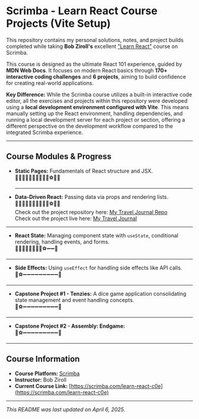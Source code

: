 # Scrimba - Learn React Course Projects (Vite Setup)

This repository contains my personal solutions, notes, and project builds completed while taking **Bob Ziroll's** excellent ["Learn React"](https://scrimba.com/learn-react-c0e) course on Scrimba.

This course is designed as the ultimate React 101 experience, guided by **MDN Web Docs**. It focuses on modern React basics through **170+ interactive coding challenges** and **6 projects**, aiming to build confidence for creating real-world applications.

**Key Difference:**
While the Scrimba course utilizes a built-in interactive code editor, all the exercises and projects within this repository were developed using a **local development environment configured with Vite**. This means manually setting up the React environment, handling dependencies, and running a local development server for each project or section, offering a different perspective on the development workflow compared to the integrated Scrimba experience.

---

## Course Modules & Progress

- **Static Pages:** Fundamentals of React structure and JSX.
  <br/> 👟➖➖➖➖➖➖➖➖➖⚽️🥅✅
  <hr/>

- **Data-Driven React:** Passing data via props and rendering lists.
<br/> 👟➖➖➖➖➖➖➖➖➖⚽️🥅✅ <br/>
Check out the project repository here: [My Travel Journal Repo](https://github.com/MohamedWasimMohamedAkram/React-Travel-Journal) <br/>
Check out the project live here: [My Travel Journal](https://mohamedwasimmohamedakram.github.io/React-Travel-Journal/)<br/>
<hr/>

- **React State:** Managing component state with `useState`, conditional rendering, handling events, and forms.
<br/> 👟➖➖➖➖➖➖➖⚽️➖➖🥅
<hr/>

- **Side Effects:** Using `useEffect` for handling side effects like API calls.
<br/> 👟⚽️➖➖➖➖➖➖➖➖➖🥅
<hr/>

- **Capstone Project #1 - Tenzies:** A dice game application consolidating state management and event handling concepts.
<br/> 👟⚽️➖➖➖➖➖➖➖➖➖🥅
<hr/>

- **Capstone Project #2 - Assembly: Endgame:**
  <br/> 👟⚽️➖➖➖➖➖➖➖➖➖🥅

---

## Course Information

- **Course Platform:** [Scrimba](https://scrimba.com/)
- **Instructor:** Bob Ziroll
- **Current Course Link:** [https://scrimba.com/learn-react-c0e](https://scrimba.com/learn-react-c0e)

---

_This README was last updated on April 6, 2025._
